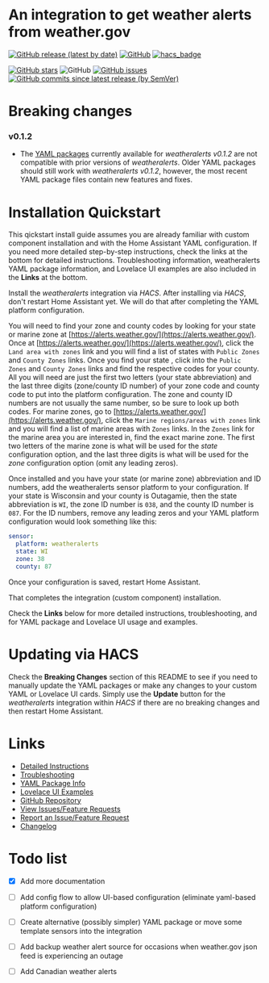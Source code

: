 # An integration to get weather alerts from weather.gov

[![GitHub release (latest by date)][release-badge]][release-link]  [![GitHub][license-badge]][license-link]  [![hacs_badge][hacs-badge]][hacs-link]

[![GitHub stars][stars-badge]][stars-link]  ![GitHub][maintained-badge]  [![GitHub issues][issues-badge]][issues-link]  [![GitHub commits since latest release (by SemVer)][commits-badge]][commits-link]


# Breaking changes

### v0.1.2
 * The [YAML packages](https://github.com/custom-components/weatheralerts/blob/master/documentation/YAML_PACKAGES_DOCS.md) currently available for *weatheralerts v0.1.2* are not compatible with prior versions of *weatheralerts*. Older YAML packages should still work with *weatheralerts v0.1.2*, however, the most recent YAML package files contain new features and fixes.


# Installation Quickstart

This qickstart install guide assumes you are already familiar with custom component installation and with the Home Assistant YAML configuration. If you need more detailed step-by-step instructions, check the links at the bottom for detailed instructions. Troubleshooting information, weatheralerts YAML package information, and Lovelace UI examples are also included in the **Links** at the bottom.

Install the *weatheralerts* integration via *HACS*. After installing via *HACS*, don't restart Home Assistant yet. We will do that after completing the YAML platform configuration.

You will need to find your zone and county codes by looking for your state or marine zone at [https://alerts.weather.gov/](https://alerts.weather.gov/). Once at [https://alerts.weather.gov/](https://alerts.weather.gov/), click the `Land area with zones` link and you will find a list of states with `Public Zones` and `County Zones` links. Once you find your state , click into the `Public Zones` and `County Zones` links and find the respective codes for your county. All you will need are just the first two letters (your state abbreviation) and the last three digits (zone/county ID number) of your zone code and county code to put into the platform configuration. The zone and county ID numbers are not usually the same number, so be sure to look up both codes. For marine zones, go to [https://alerts.weather.gov/](https://alerts.weather.gov/), click the `Marine regions/areas with zones` link and you will find a list of marine areas with `Zones` links. In the `Zones` link for the marine area you are interested in, find the exact marine zone. The first two letters of the marine zone is what will be used for the *state* configuration option, and the last three digits is what will be used for the *zone* configuration option (omit any leading zeros). 

Once installed and you have your state (or marine zone) abbreviation and ID numbers, add the weatheralerts sensor platform to your configuration. If your state is Wisconsin and your county is Outagamie, then the state abbreviation is `WI`, the zone ID number is `038`, and the county ID number is `087`. For the ID numbers, remove any leading zeros and your YAML platform configuration would look something like this:
```yaml
sensor:
  platform: weatheralerts
  state: WI
  zone: 38
  county: 87
```
Once your configuration is saved, restart Home Assistant. 

That completes the integration (custom component) installation.

Check the **Links** below for more detailed instructions, troubleshooting, and for YAML package and Lovelace UI usage and examples.


# Updating via HACS

Check the **Breaking Changes** section of this README to see if you need to manually update the YAML packages or make any changes to your custom YAML or Lovelace UI cards. Simply use the **Update** button for the *weatheralerts* integration within *HACS* if there are no breaking changes and then restart Home Assistant. 


# Links

  * [Detailed Instructions](https://github.com/custom-components/weatheralerts/blob/master/documentation/DOCUMENTATION.md)
  * [Troubleshooting](https://github.com/custom-components/weatheralerts/blob/master/documentation/TROUBLESHOOTING.md)
  * [YAML Package Info](https://github.com/custom-components/weatheralerts/blob/master/documentation/YAML_PACKAGES_DOCS.md)
  * [Lovelace UI Examples](https://github.com/custom-components/weatheralerts/blob/master/documentation/LOVELACE_EXAMPLES.md)
  * [GitHub Repository](https://github.com/custom-components/weatheralerts)
  * [View Issues/Feature Requests](https://github.com/custom-components/weatheralerts/issues)
  * [Report an Issue/Feature Request](https://github.com/custom-components/weatheralerts/issues/new/choose)
  * [Changelog](https://github.com/custom-components/weatheralerts/blob/master/CHANGELOG.md)




# Todo list
- [x] Add more documentation
- [ ] Add config flow to allow UI-based configuration (eliminate yaml-based platform configuration)
- [ ] Create alternative (possibly simpler) YAML package or move some template sensors into the integration
- [ ] Add backup weather alert source for occasions when weather.gov json feed is experiencing an outage
- [ ] Add Canadian weather alerts


[release-badge]: https://img.shields.io/github/v/release/custom-components/weatheralerts?style=plastic
[release-link]: https://github.com/ddeatrich0407/weatheralerts
[license-badge]: https://img.shields.io/github/license/custom-components/weatheralerts?style=plastic
[license-link]: https://github.com/custom-components/weatheralerts/blob/master/LICENSE
[hacs-badge]: https://img.shields.io/badge/HACS-Default-orange.svg?style=plastic
[hacs-link]: https://github.com/hacs/integration
[stars-badge]: https://img.shields.io/github/stars/custom-components/weatheralerts?style=plastic
[stars-link]: https://github.com/custom-components/weatheralerts/stargazers
[maintained-badge]: https://img.shields.io/badge/maintenance%20status-actively%20developed-brightgreen
[issues-badge]: https://img.shields.io/github/issues/custom-components/weatheralerts?style=plastic
[issues-link]: https://github.com/custom-components/weatheralerts/issues
[commits-badge]: https://img.shields.io/github/commits-since/custom-components/weatheralerts/latest?style=plastic
[commits-link]: https://github.com/custom-components/weatheralerts/commits/master
